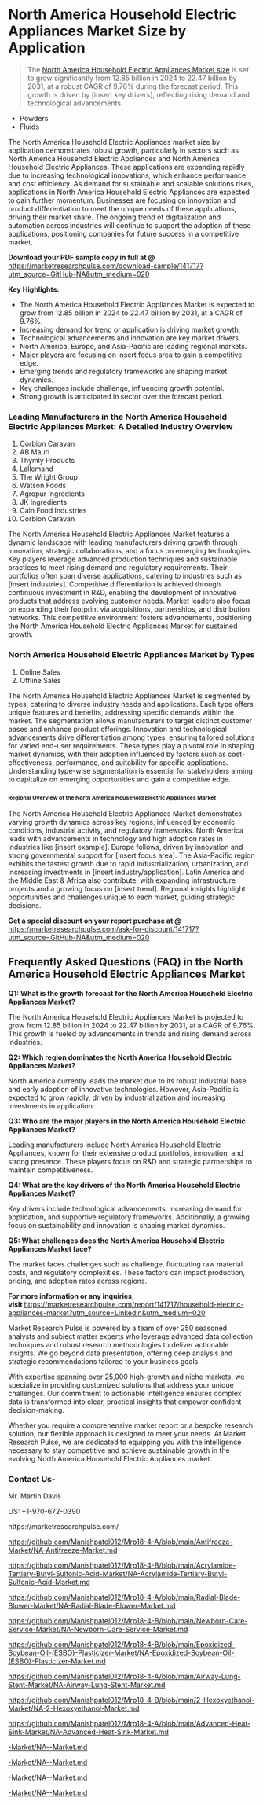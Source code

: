 <h1>North America Household Electric Appliances Market&nbsp;Size by Application</h1><blockquote><p>The <a href="https://marketresearchpulse.com/download-sample/141717?utm_source=GitHub-NA&amp;utm_medium=020">North America Household Electric Appliances Market size</a> is set to grow significantly from 12.85 billion in 2024 to 22.47 billion by 2031, at a robust CAGR of 9.76% during the forecast period. This growth is driven by [insert key drivers], reflecting rising demand and technological advancements.</p></blockquote><ul><li>Powders<li> Fluids</li></ul><p>The North America Household Electric Appliances market size by application demonstrates robust growth, particularly in sectors such as North America Household Electric Appliances and North America Household Electric Appliances. These applications are expanding rapidly due to increasing technological innovations, which enhance performance and cost efficiency. As demand for sustainable and scalable solutions rises, applications in North America Household Electric Appliances are expected to gain further momentum. Businesses are focusing on innovation and product differentiation to meet the unique needs of these applications, driving their market share. The ongoing trend of digitalization and automation across industries will continue to support the adoption of these applications, positioning companies for future success in a competitive market.</p><p><strong>Download your PDF sample copy in full at @ </strong><a href="https://marketresearchpulse.com/download-sample/141717?utm_source=GitHub-NA&amp;utm_medium=020">https://marketresearchpulse.com/download-sample/141717?utm_source=GitHub-NA&amp;utm_medium=020</a></p><p><strong>Key Highlights: </strong></p><ul><li>The North America Household Electric Appliances Market is expected to grow from 12.85 billion in 2024 to 22.47 billion by 2031, at a CAGR of 9.76%.</li><li>Increasing demand for trend or application is driving market growth.</li><li>Technological advancements and innovation are key market drivers.</li><li>North America, Europe, and Asia-Pacific are leading regional markets.</li><li>Major players are focusing on insert focus area to gain a competitive edge.</li><li>Emerging trends and regulatory frameworks are shaping market dynamics.</li><li>Key challenges include challenge, influencing growth potential.</li><li>Strong growth is anticipated in sector over the forecast period.</li></ul><h3>Leading Manufacturers in the North America Household Electric Appliances Market: A Detailed Industry Overview</h3><ol><li>Corbion Caravan</li><li>AB Mauri</li><li>Thymly Products</li><li>Lallemand</li><li>The Wright Group</li><li>Watson Foods</li><li>Agropur Ingredients</li><li>JK Ingredients</li><li>Cain Food Industries</li><li>Corbion Caravan</li></ol><div class="flex max-w-full flex-col flex-grow"><div class="min-h-8 text-message flex w-full flex-col items-end gap-2 whitespace-normal break-words [.text-message+&amp;]:mt-5" dir="auto" data-message-author-role="assistant" data-message-id="fd8432e4-4910-450d-b182-61b7bfb0a01f" data-message-model-slug="gpt-4o"><div class="flex w-full flex-col gap-1 empty:hidden first:pt-[3px]"><div class="markdown prose w-full break-words dark:prose-invert light"><p>The North America Household Electric Appliances Market features a dynamic landscape with leading manufacturers driving growth through innovation, strategic collaborations, and a focus on emerging technologies. Key players leverage advanced production techniques and sustainable practices to meet rising demand and regulatory requirements. Their portfolios often span diverse applications, catering to industries such as [insert industries]. Competitive differentiation is achieved through continuous investment in R&amp;D, enabling the development of innovative products that address evolving customer needs. Market leaders also focus on expanding their footprint via acquisitions, partnerships, and distribution networks. This competitive environment fosters advancements, positioning the North America Household Electric Appliances Market for sustained growth.</p></div></div></div></div><h3>North America Household Electric Appliances Market by Types</h3><ol><li>Online Sales<li> Offline Sales</li></ol><div class="flex max-w-full flex-col flex-grow"><div class="min-h-8 text-message flex w-full flex-col items-end gap-2 whitespace-normal break-words [.text-message+&amp;]:mt-5" dir="auto" data-message-author-role="assistant" data-message-id="084470be-0bb7-4664-bddf-5156b4f41249" data-message-model-slug="gpt-4o-mini"><div class="flex w-full flex-col gap-1 empty:hidden first:pt-[3px]"><div class="markdown prose w-full break-words dark:prose-invert light"><p>The North America Household Electric Appliances Market is segmented by types, catering to diverse industry needs and applications. Each type offers unique features and benefits, addressing specific demands within the market. The segmentation allows manufacturers to target distinct customer bases and enhance product offerings. Innovation and technological advancements drive differentiation among types, ensuring tailored solutions for varied end-user requirements. These types play a pivotal role in shaping market dynamics, with their adoption influenced by factors such as cost-effectiveness, performance, and suitability for specific applications. Understanding type-wise segmentation is essential for stakeholders aiming to capitalize on emerging opportunities and gain a competitive edge.</p></div></div></div></div><h3><span style="font-size: 11px;">Regional Overview of the North America Household Electric Appliances Market</span></h3><div class="flex max-w-full flex-col flex-grow"><div class="min-h-8 text-message flex w-full flex-col items-end gap-2 whitespace-normal break-words [.text-message+&amp;]:mt-5" dir="auto" data-message-author-role="assistant" data-message-id="e9038762-ce64-4e30-91c9-9bd413514231" data-message-model-slug="gpt-4o-mini"><div class="flex w-full flex-col gap-1 empty:hidden first:pt-[3px]"><div class="markdown prose w-full break-words dark:prose-invert light"><p>The North America Household Electric Appliances Market demonstrates varying growth dynamics across key regions, influenced by economic conditions, industrial activity, and regulatory frameworks. North America leads with advancements in technology and high adoption rates in industries like [insert example]. Europe follows, driven by innovation and strong governmental support for [insert focus area]. The Asia-Pacific region exhibits the fastest growth due to rapid industrialization, urbanization, and increasing investments in [insert industry/application]. Latin America and the Middle East &amp; Africa also contribute, with expanding infrastructure projects and a growing focus on [insert trend]. Regional insights highlight opportunities and challenges unique to each market, guiding strategic decisions.</p></div></div></div></div><p><strong>Get a special discount on your report purchase at @ </strong><a href="https://marketresearchpulse.com/ask-for-discount/141717?utm_source=GitHub-NA&amp;utm_medium=020">https://marketresearchpulse.com/ask-for-discount/141717?utm_source=GitHub-NA&amp;utm_medium=020</a></p><h2>Frequently Asked Questions (FAQ) in the North America Household Electric Appliances Market</h2><p><strong>Q1: What is the growth forecast for the North America Household Electric Appliances Market?</strong></p><p>The North America Household Electric Appliances Market is projected to grow from 12.85 billion in 2024 to 22.47 billion by 2031, at a CAGR of 9.76%. This growth is fueled by advancements in trends and rising demand across industries.</p><p><strong>Q2: Which region dominates the North America Household Electric Appliances Market?</strong></p><p>North America currently leads the market due to its robust industrial base and early adoption of innovative technologies. However, Asia-Pacific is expected to grow rapidly, driven by industrialization and increasing investments in application.</p><p><strong>Q3: Who are the major players in the North America Household Electric Appliances Market?</strong></p><p>Leading manufacturers include North America Household Electric Appliances, known for their extensive product portfolios, innovation, and strong presence. These players focus on R&amp;D and strategic partnerships to maintain competitiveness.</p><p><strong>Q4: What are the key drivers of the North America Household Electric Appliances Market?</strong></p><p>Key drivers include technological advancements, increasing demand for application, and supportive regulatory frameworks. Additionally, a growing focus on sustainability and innovation is shaping market dynamics.</p><p><strong>Q5: What challenges does the North America Household Electric Appliances Market face?</strong></p><p>The market faces challenges such as challenge, fluctuating raw material costs, and regulatory complexities. These factors can impact production, pricing, and adoption rates across regions.</p><p><strong>For more information or any inquiries, visit&nbsp;</strong><a href="https://marketresearchpulse.com/report/141717/household-electric-appliances-market?utm_source=Linkedin&utm_medium=020">https://marketresearchpulse.com/report/141717/household-electric-appliances-market?utm_source=Linkedin&utm_medium=020</a></p><p>Market Research Pulse is powered by a team of over 250 seasoned analysts and subject matter experts who leverage advanced data collection techniques and robust research methodologies to deliver actionable insights. We go beyond data presentation, offering deep analysis and strategic recommendations tailored to your business goals.</p><p>With expertise spanning over 25,000 high-growth and niche markets, we specialize in providing customized solutions that address your unique challenges. Our commitment to actionable intelligence ensures complex data is transformed into clear, practical insights that empower confident decision-making.</p><p>Whether you require a comprehensive market report or a bespoke research solution, our flexible approach is designed to meet your needs. At Market Research Pulse, we are dedicated to equipping you with the intelligence necessary to stay competitive and achieve sustainable growth in the evolving North America Household Electric Appliances market.</p><h3><strong>Contact Us-</strong></h3><p>Mr. Martin Davis</p><p>US: +1-970-672-0390</p><p>https://marketresearchpulse.com/</p><p><a href="https://github.com/Manishpatel012/Mrp18-4-A/blob/main/Antifreeze-Market/NA-Antifreeze-Market.md">https://github.com/Manishpatel012/Mrp18-4-A/blob/main/Antifreeze-Market/NA-Antifreeze-Market.md</a></p><p><a href="https://github.com/Manishpatel012/Mrp18-4-B/blob/main/Acrylamide-Tertiary-Butyl-Sulfonic-Acid-Market/NA-Acrylamide-Tertiary-Butyl-Sulfonic-Acid-Market.md">https://github.com/Manishpatel012/Mrp18-4-B/blob/main/Acrylamide-Tertiary-Butyl-Sulfonic-Acid-Market/NA-Acrylamide-Tertiary-Butyl-Sulfonic-Acid-Market.md</a></p><p><a href="https://github.com/Manishpatel012/Mrp18-4-A/blob/main/Radial-Blade-Blower-Market/NA-Radial-Blade-Blower-Market.md">https://github.com/Manishpatel012/Mrp18-4-A/blob/main/Radial-Blade-Blower-Market/NA-Radial-Blade-Blower-Market.md</a></p><p><a href="https://github.com/Manishpatel012/Mrp18-4-B/blob/main/Newborn-Care-Service-Market/NA-Newborn-Care-Service-Market.md">https://github.com/Manishpatel012/Mrp18-4-B/blob/main/Newborn-Care-Service-Market/NA-Newborn-Care-Service-Market.md</a></p><p><a href="https://github.com/Manishpatel012/Mrp18-4-B/blob/main/Epoxidized-Soybean-Oil-(ESBO)-Plasticizer-Market/NA-Epoxidized-Soybean-Oil-(ESBO)-Plasticizer-Market.md">https://github.com/Manishpatel012/Mrp18-4-B/blob/main/Epoxidized-Soybean-Oil-(ESBO)-Plasticizer-Market/NA-Epoxidized-Soybean-Oil-(ESBO)-Plasticizer-Market.md</a></p><p><a href="https://github.com/Manishpatel012/Mrp18-4-A/blob/main/Airway-Lung-Stent-Market/NA-Airway-Lung-Stent-Market.md">https://github.com/Manishpatel012/Mrp18-4-A/blob/main/Airway-Lung-Stent-Market/NA-Airway-Lung-Stent-Market.md</a></p><p><a href="https://github.com/Manishpatel012/Mrp18-4-B/blob/main/2-Hexoxyethanol-Market/NA-2-Hexoxyethanol-Market.md">https://github.com/Manishpatel012/Mrp18-4-B/blob/main/2-Hexoxyethanol-Market/NA-2-Hexoxyethanol-Market.md</a></p><p><a href="https://github.com/Manishpatel012/Mrp18-4-A/blob/main/Advanced-Heat-Sink-Market/NA-Advanced-Heat-Sink-Market.md">https://github.com/Manishpatel012/Mrp18-4-A/blob/main/Advanced-Heat-Sink-Market/NA-Advanced-Heat-Sink-Market.md</a></p><p><a href="-Market/NA--Market.md">-Market/NA--Market.md</a></p><p><a href="-Market/NA--Market.md">-Market/NA--Market.md</a></p><p><a href="-Market/NA--Market.md">-Market/NA--Market.md</a></p><p><a href="-Market/NA--Market.md">-Market/NA--Market.md</a></p>
